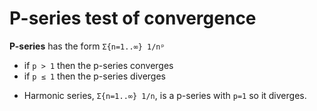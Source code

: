 # P-series test of convergence

**P-series** has the form `Σ{n=1..∞} 1/nᵖ`
- if `p > 1` then the p-series converges
- if `p ≤ 1` then the p-series diverges

* Harmonic series, `Σ{n=1..∞} 1/n`, is a p-series with `p=1` so it diverges.

